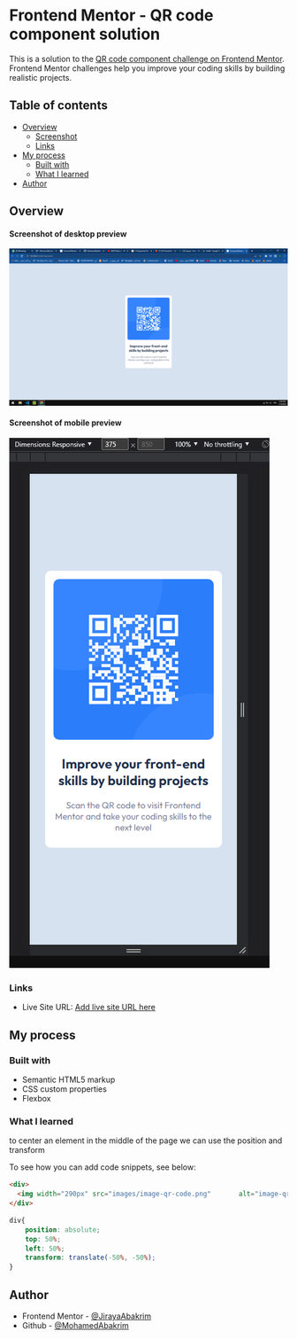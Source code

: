 # Frontend Mentor - QR code component solution

This is a solution to the [QR code component challenge on Frontend Mentor](https://www.frontendmentor.io/challenges/qr-code-component-iux_sIO_H). Frontend Mentor challenges help you improve your coding skills by building realistic projects. 

## Table of contents

- [Overview](#overview)
  - [Screenshot](#screenshot)
  - [Links](#links)
- [My process](#my-process)
  - [Built with](#built-with)
  - [What I learned](#what-i-learned)
- [Author](#author)

## Overview

#### Screenshot of desktop preview

![desktop preview](images/test1.PNG)

#### Screenshot of mobile preview

![mobile preview](images/test2.PNG)


### Links

- Live Site URL: [Add live site URL here](https://mohamedabakrim.github.io/front_end_project1/)

## My process

### Built with

- Semantic HTML5 markup
- CSS custom properties
- Flexbox


### What I learned

to center an element in the middle of the page we can use the position and transform

To see how you can add code snippets, see below:

```html
<div>
  <img width="290px" src="images/image-qr-code.png"       alt="image-qr-code">
</div>
```
```css
div{
    position: absolute;
    top: 50%;
    left: 50%;
    transform: translate(-50%, -50%);
}
```
## Author

- Frontend Mentor - [@JirayaAbakrim](https://www.frontendmentor.io/profile/JirayaAbakrim)
- Github - [@MohamedAbakrim](https://github.com/MohamedAbakrim)
